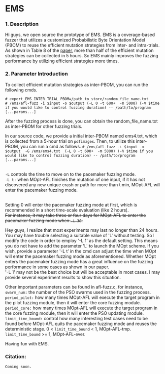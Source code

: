 # EMS
### 1. Description
Hi guys, we open source the prototype of EMS. EMS is a coverage-based fuzzer that utilizes a customized  Probabilistic Byte Orientation Model (PBOM) to reuse the efficient mutation strategies from inter- and intra-trials. As shown in Table 8 of the [paper](https://www.ndss-symposium.org/wp-content/uploads/2022-162-paper.pdf), more than half of the efficient mutation strategies can be collected in 5 hours. So EMS mainly improves the fuzzing performance by utilizing efficient strategies more times. 


### 2. Parameter Introduction

To collect efficient mutation strategies as inter-PBOM, you can run the following cmds. 
```
# export EMS_INTER_TRIAL_PBOM=/path_to_store/random_file_name.txt
# /ems/afl-fuzz -i $input -o $output (-L 0 -t 600+  -m 5000) (-V $time if you would like to control fuzzing duration) -- /path/to/program [...params...] 
```
After the fuzzing process is done, you can obtain the random_file_name.txt as inter-PBOM for other fuzzing trials. 

In our source code, we provide a initial inter-PBOM named ems4.txt, which is collected from a 5-hour trial on `pdfimages`.
Then, to utilize this inter-PBOM, you can run a cmd as follows. 
`# /ems/afl-fuzz -i $input -o $output  -G /ems/ems4.txt  (-L 0 -t 600+  -m 5000) (-V $time if you would like to control fuzzing duration) -- /path/to/program [...params...] `





<br>`-L` controls the time to move on to the pacemaker fuzzing mode.
<br>`-L t:` when MOpt-AFL finishes the mutation of one input, if it has not discovered any new unique crash or path for more than t min, MOpt-AFL will enter the pacemaker fuzzing mode. 

<br>Setting 0 will enter the pacemaker fuzzing mode at first, which is recommended in a short time-scale evaluation (like 2 hours). 
<del><br>For instance, it may take three or four days for MOpt-AFL to enter the pacemaker fuzzing mode when `-L 30`. </del>

Hey guys, I realize that most experiments may last no longer than 24 hours. You may have trouble selecting a suitable value of 'L' without testing. So I modify the code in order to employ '-L 1' as the default setting. This means you do not have to add the parameter 'L' to launch the MOpt scheme. If you wish, provide a parameter '-L t' in the cmd can adjust the time when MOpt will enter the pacemaker fuzzing mode as aforementioned. Whether MOpt enters the pacemaker fuzzing mode has a great influence on the fuzzing performance in some cases as shown in our paper. 
<br>'-L 1' may not be the best choice  but will be acceptable in most cases. I may provide several experiment results to show this situation. 


 



Other important parameters can be found in afl-fuzz.c, for instance, 
<br>`swarm_num:` the number of the PSO swarms used in the fuzzing process.
<br>`period_pilot:` how many times MOpt-AFL will execute the target program in the pilot fuzzing module, then it will enter the core fuzzing module. 
<br>`period_core:` how many times MOpt-AFL will execute the target program in the core fuzzing module, then it will enter the PSO updating module. 
<br>`limit_time_bound:` control how many interesting test cases need to be found before MOpt-AFL quits the pacemaker fuzzing mode and reuses the deterministic stage. 
0 < `limit_time_bound` < 1, MOpt-AFL-tmp.  `limit_time_bound` >= 1, MOpt-AFL-ever. 

Having fun with EMS. 


### Citation:
```
Coming soon. 
```


